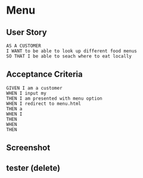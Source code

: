 # Menu

## User Story

```
AS A CUSTOMER 
I WANT to be able to look up different food menus 
SO THAT I be able to seach where to eat locally 
```

## Acceptance Criteria

```
GIVEN I am a customer 
WHEN I input my 
THEN I am presented with menu option 
WHEN I redirect to menu.html
THEN a 
WHEN I 
THEN 
WHEN 
THEN 
```

## Screenshot


## tester (delete)